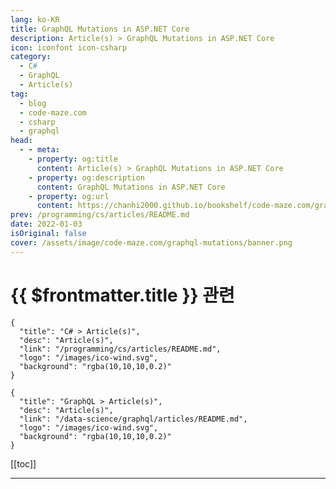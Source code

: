 ```yaml
---
lang: ko-KR
title: GraphQL Mutations in ASP.NET Core
description: Article(s) > GraphQL Mutations in ASP.NET Core
icon: iconfont icon-csharp
category: 
  - C#
  - GraphQL
  - Article(s)
tag: 
  - blog
  - code-maze.com
  - csharp
  - graphql
head:  
  - - meta:
    - property: og:title
      content: Article(s) > GraphQL Mutations in ASP.NET Core
    - property: og:description
      content: GraphQL Mutations in ASP.NET Core
    - property: og:url
      content: https://chanhi2000.github.io/bookshelf/code-maze.com/graphql-mutations.html
prev: /programming/cs/articles/README.md
date: 2022-01-03
isOriginal: false
cover: /assets/image/code-maze.com/graphql-mutations/banner.png
---
```


# {{ $frontmatter.title }} 관련

```component VPCard
{
  "title": "C# > Article(s)",
  "desc": "Article(s)",
  "link": "/programming/cs/articles/README.md",
  "logo": "/images/ico-wind.svg",
  "background": "rgba(10,10,10,0.2)"
}
```

```component VPCard
{
  "title": "GraphQL > Article(s)",
  "desc": "Article(s)",
  "link": "/data-science/graphql/articles/README.md",
  "logo": "/images/ico-wind.svg",
  "background": "rgba(10,10,10,0.2)"
}
```

[[toc]]

---

<SiteInfo
  name="GraphQL Mutations in ASP.NET Core"
  desc="In this article, we are going to learn about GraphQL Mutations. We will learn how to create POST, PUT and DELETE mutations."
  url="https://code-maze.com/graphql-mutations/"
  logo="/assets/image/code-maze.com/favicon.png"
  preview="/assets/image/code-maze.com/graphql-mutations/banner.png"/>

<!-- TODO: 작성 -->

